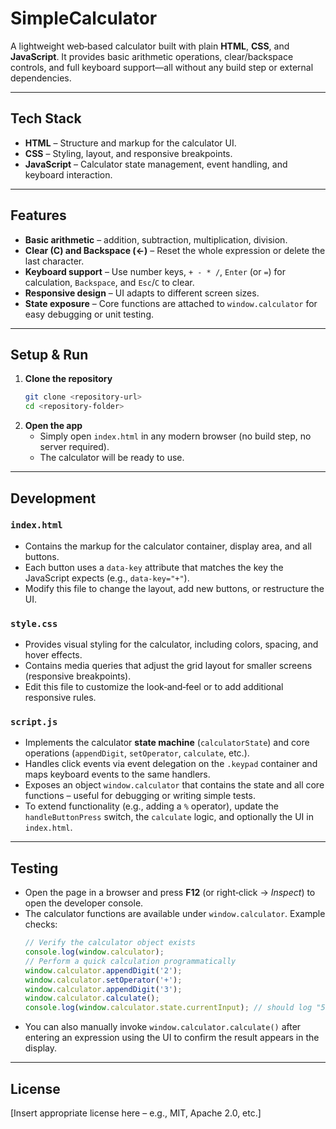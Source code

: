 # SimpleCalculator

A lightweight web‑based calculator built with plain **HTML**, **CSS**, and **JavaScript**. It provides basic arithmetic operations, clear/backspace controls, and full keyboard support—all without any build step or external dependencies.

---

## Tech Stack
- **HTML** – Structure and markup for the calculator UI.
- **CSS** – Styling, layout, and responsive breakpoints.
- **JavaScript** – Calculator state management, event handling, and keyboard interaction.

---

## Features
- **Basic arithmetic** – addition, subtraction, multiplication, division.
- **Clear (C) and Backspace (←)** – Reset the whole expression or delete the last character.
- **Keyboard support** – Use number keys, `+ - * /`, `Enter` (or `=`) for calculation, `Backspace`, and `Esc`/`C` to clear.
- **Responsive design** – UI adapts to different screen sizes.
- **State exposure** – Core functions are attached to `window.calculator` for easy debugging or unit testing.

---

## Setup & Run
1. **Clone the repository**
   ```bash
   git clone <repository‑url>
   cd <repository‑folder>
   ```
2. **Open the app**
   - Simply open `index.html` in any modern browser (no build step, no server required).
   - The calculator will be ready to use.

---

## Development
### `index.html`
- Contains the markup for the calculator container, display area, and all buttons.
- Each button uses a `data-key` attribute that matches the key the JavaScript expects (e.g., `data-key="+"`).
- Modify this file to change the layout, add new buttons, or restructure the UI.

### `style.css`
- Provides visual styling for the calculator, including colors, spacing, and hover effects.
- Contains media queries that adjust the grid layout for smaller screens (responsive breakpoints).
- Edit this file to customize the look‑and‑feel or to add additional responsive rules.

### `script.js`
- Implements the calculator **state machine** (`calculatorState`) and core operations (`appendDigit`, `setOperator`, `calculate`, etc.).
- Handles click events via event delegation on the `.keypad` container and maps keyboard events to the same handlers.
- Exposes an object `window.calculator` that contains the state and all core functions – useful for debugging or writing simple tests.
- To extend functionality (e.g., adding a `%` operator), update the `handleButtonPress` switch, the `calculate` logic, and optionally the UI in `index.html`.

---

## Testing
- Open the page in a browser and press **F12** (or right‑click → *Inspect*) to open the developer console.
- The calculator functions are available under `window.calculator`. Example checks:
  ```javascript
  // Verify the calculator object exists
  console.log(window.calculator);
  // Perform a quick calculation programmatically
  window.calculator.appendDigit('2');
  window.calculator.setOperator('+');
  window.calculator.appendDigit('3');
  window.calculator.calculate();
  console.log(window.calculator.state.currentInput); // should log "5"
  ```
- You can also manually invoke `window.calculator.calculate()` after entering an expression using the UI to confirm the result appears in the display.

---

## License
[Insert appropriate license here – e.g., MIT, Apache 2.0, etc.]
